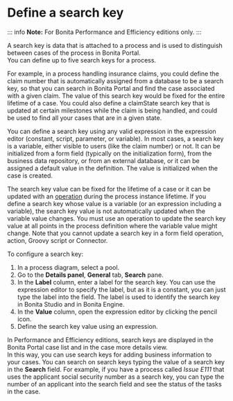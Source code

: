 # Define a search key

::: info
**Note:** For Bonita Performance and Efficiency editions only.
:::

A search key is data that is attached to a process and is used to distinguish between cases of the process in Bonita Portal.  
You can define up to five search keys for a process.

For example, in a process handling insurance claims, you could define the claim number that is automatically assigned from a database to be a search key, so that you can search in Bonita Portal and find the case associated with a given claim. The value of this search key would be fixed for the entire lifetime of a case. You could also define a claimState search key that is updated at certain milestones while the claim is being handled, and could be used to find all your cases that are in a given state.

You can define a search key using any valid expression in the expression editor (constant, script, parameter, or variable). In most cases, a search key is a variable, either visible to users (like the claim number) or not. It can be initialized from a form field (typically on the initialization form), from the business data repository, or from an external database, or it can be assigned a default value in the definition. The value is initialized when the case is created.

The search key value can be fixed for the lifetime of a case or it can be updated with an [operation](operations.md) during the process instance lifetime. If you define a search key whose value is a variable (or an expression including a variable), the search key value is not automatically updated when the variable value changes. You must use an operation to update the search key value at all points in the process definition where the variable value might change. Note that you cannot update a search key in a form field operation, action, Groovy script or Connector.

To configure a search key:

1. In a process diagram, select a pool.
2. Go to the **Details panel**, **General** tab, **Search** pane.
3. In the **Label** column, enter a label for the search key. You can use the expression editor to specify the label, but as it is a constant, you can just type the label into the field. The label is used to identify the search key in Bonita Studio and in Bonita Engine. 
4. In the **Value** column, open the expression editor by clicking the pencil icon.
5. Define the search key value using an expression.

In Performance and Efficiency editions, search keys are displayed in the Bonita Portal case list and in the case more details view.  
In this way, you can use search keys for adding business information to your cases. You can search on search keys typing the value of a search key in the **Search** field. For example, if you have a process called _Issue E111_ that uses the applicant social security number as a search key, you can type the number of an applicant into the search field and see the status of the tasks in the case.
